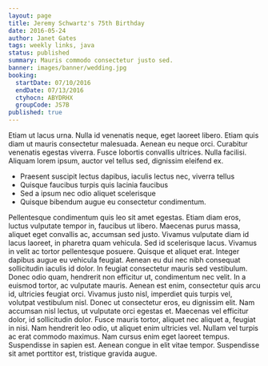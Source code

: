```yaml
---
layout: page
title: Jeremy Schwartz's 75th Birthday
date: 2016-05-24
author: Janet Gates
tags: weekly links, java
status: published
summary: Mauris commodo consectetur justo sed.
banner: images/banner/wedding.jpg
booking:
  startDate: 07/10/2016
  endDate: 07/13/2016
  ctyhocn: ABYDRHX
  groupCode: JS7B
published: true
---
```

Etiam ut lacus urna. Nulla id venenatis neque, eget laoreet libero. Etiam quis diam ut mauris consectetur malesuada. Aenean eu neque orci. Curabitur venenatis egestas viverra. Fusce lobortis convallis ultrices. Nulla facilisi. Aliquam lorem ipsum, auctor vel tellus sed, dignissim eleifend ex.

* Praesent suscipit lectus dapibus, iaculis lectus nec, viverra tellus
* Quisque faucibus turpis quis lacinia faucibus
* Sed a ipsum nec odio aliquet scelerisque
* Quisque bibendum augue eu consectetur condimentum.

Pellentesque condimentum quis leo sit amet egestas. Etiam diam eros, luctus vulputate tempor in, faucibus ut libero. Maecenas purus massa, aliquet eget convallis ac, accumsan sed justo. Vivamus vulputate diam id lacus laoreet, in pharetra quam vehicula. Sed id scelerisque lacus. Vivamus in velit ac tortor pellentesque posuere. Quisque et aliquet erat. Integer dapibus augue eu vehicula feugiat. Aenean eu dui nec nibh consequat sollicitudin iaculis id dolor. In feugiat consectetur mauris sed vestibulum. Donec odio quam, hendrerit non efficitur ut, condimentum nec velit. In a euismod tortor, ac vulputate mauris. Aenean est enim, consectetur quis arcu id, ultricies feugiat orci. Vivamus justo nisl, imperdiet quis turpis vel, volutpat vestibulum nisl. Donec ut consectetur eros, eu dignissim elit. Nam accumsan nisl lectus, ut vulputate orci egestas et.
Maecenas vel efficitur dolor, id sollicitudin dolor. Fusce mauris tortor, aliquet nec aliquet a, feugiat in nisi. Nam hendrerit leo odio, ut aliquet enim ultricies vel. Nullam vel turpis ac erat commodo maximus. Nam cursus enim eget laoreet tempus. Suspendisse in sapien est. Aenean congue in elit vitae tempor. Suspendisse sit amet porttitor est, tristique gravida augue.
